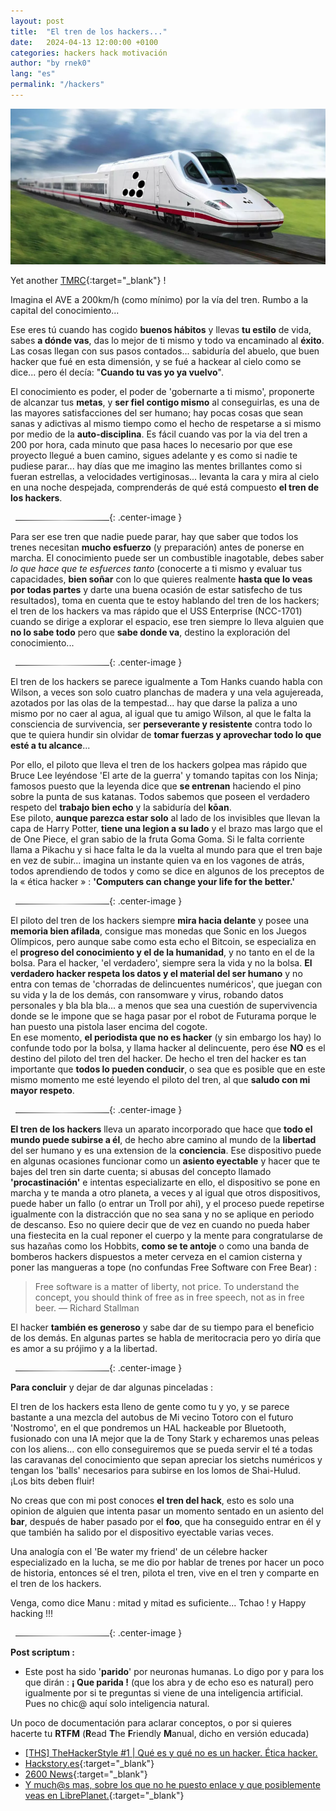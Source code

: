 ```yaml
---
layout: post
title:  "El tren de los hackers..."
date:   2024-04-13 12:00:00 +0100
categories: hackers hack motivación 
author: "by rnek0"
lang: "es"
permalink: "/hackers"
---
```


![El tren de los Hackers](/assets/tren_hackers/1tren.png)

Yet another [TMRC](https://en.wikipedia.org/wiki/Tech_Model_Railroad_Club){:target="_blank"} !

Imagina el AVE a 200km/h (como mínimo) por la vía del tren. Rumbo a la capital del conocimiento...

Ese eres tú cuando has cogido **buenos hábitos** y llevas **tu estilo** de vida, sabes **a dónde vas**, das lo mejor de ti mismo y todo va encaminado al **éxito**. Las cosas llegan con sus pasos contados... sabiduría del abuelo, que buen hacker que fué en esta dimensión, y se fué a hackear al cielo como se dice... pero él decía: "**Cuando tu vas yo ya vuelvo**". 

El conocimiento es poder, el poder de 'gobernarte a ti mismo', proponerte de alcanzar tus **metas**, y **ser fiel contigo mismo** al conseguirlas, es una de las mayores satisfacciones del ser humano; hay pocas cosas que sean sanas y adictivas al mismo tiempo como el hecho de respetarse a si mismo por medio de la **auto-disciplina**. Es fácil cuando vas por la via del tren a 200 por hora, cada minuto que pasa haces lo necesario por que ese proyecto llegué a buen camino, sigues adelante y es como si nadie te pudiese parar... hay días que me imagino las mentes brillantes como si fueran estrellas, a velocidades vertiginosas... levanta la cara y mira al cielo en una noche despejada, comprenderás de qué está compuesto **el tren de los hackers**.


&nbsp;
![Enable ssh server](/assets/separateur.png){: .center-image }
&nbsp;

Para ser ese tren que nadie puede parar, hay que saber que todos los trenes necesitan **mucho esfuerzo** (y preparación) antes de ponerse en marcha. El conocimiento puede ser un combustible inagotable, debes saber _lo que hace que te esfuerces tanto_ (conocerte a ti mismo y evaluar tus capacidades, **bien soñar** con lo que quieres realmente **hasta que lo veas por todas partes** y darte una buena ocasión de estar satisfecho de tus resultados), toma en cuenta que te estoy hablando del tren de los hackers; el tren de los hackers va mas rápido que el USS Enterprise (NCC-1701) cuando se dirige a explorar el espacio, ese tren siempre lo lleva alguien que **no lo sabe todo** pero que **sabe donde va**, destino la exploración del conocimiento...

&nbsp;
![Enable ssh server](/assets/separateur.png){: .center-image }
&nbsp;

El tren de los hackers se parece igualmente a Tom Hanks cuando habla con Wilson, a veces son solo cuatro planchas de madera y una vela agujereada, azotados por las olas de la tempestad... hay que darse la paliza a uno mismo por no caer al agua, al igual que tu amigo Wilson, al que le falta la consciencia de survivencia, ser **perseverante y resistente** contra todo lo que te quiera hundir sin olvidar de **tomar fuerzas y aprovechar todo lo que esté a tu alcance**...

Por ello, el piloto que lleva el tren de los hackers golpea mas rápido que Bruce Lee leyéndose 'El arte de la guerra' y tomando tapitas con los Ninja; famosos puesto que la leyenda dice que **se entrenan** haciendo el pino sobre la punta de sus katanas. Todos sabemos que poseen el verdadero respeto del **trabajo bien echo** y la sabiduría del **kōan**.  
Ese piloto, **aunque parezca estar solo** al lado de los invisibles que llevan la capa de Harry Potter, **tiene una legion a su lado** y el brazo mas largo que el de One Piece, el gran sabio de la fruta Goma Goma. Si le falta corriente llama a Pikachu y si hace falta le da la vuelta al mundo para que el tren baje en vez de subir... imagina un instante quien va en los vagones de atrás, todos aprendiendo de todos y como se dice en algunos de los preceptos de la « ética hacker » : **'Computers can change your life for the better.'**

&nbsp;
![Enable ssh server](/assets/separateur.png){: .center-image }
&nbsp;

El piloto del tren de los hackers siempre **mira hacia delante** y posee una **memoria bien afilada**, consigue mas monedas que Sonic en los Juegos Olímpicos, pero aunque sabe como esta echo el Bitcoin, se especializa en el **progreso del conocimiento y el de la humanidad**, y no tanto en el de la bolsa. Para el hacker, 'el verdadero', siempre sera la vida y no la bolsa. **El verdadero hacker respeta los datos y el material del ser humano** y no entra con temas de 'chorradas de delincuentes numéricos', que juegan con su vida y la de los demás, con ransomware y virus, robando datos personales y bla bla bla... a menos que sea una cuestión de supervivencia donde se le impone que se haga pasar por el robot de Futurama porque le han puesto una pistola laser encima del cogote.  
En ese momento, **el periodista que no es hacker** (y sin embargo los hay) lo confunde todo por la bolsa, y llama hacker al delincuente, pero ése **NO** es el destino del piloto del tren del hacker. De hecho el tren del hacker es tan importante que **todos lo pueden conducir**, o sea que es posible que en este mismo momento me esté leyendo el piloto del tren, al que **saludo con mi mayor respeto**.

&nbsp;
![Enable ssh server](/assets/separateur.png){: .center-image }
&nbsp;

**El tren de los hackers** lleva un aparato incorporado que hace que **todo el mundo puede subirse a él**, de hecho abre camino al mundo de la **libertad** del ser humano y es una extension de la **conciencia**. Ese dispositivo puede en algunas ocasiones funcionar como un **asiento eyectable** y hacer que te bajes del tren sin darte cuenta; si abusas del concepto llamado **'procastinación'** e intentas especializarte en ello, el dispositivo se pone en marcha y te manda a otro planeta, a veces y al igual que otros dispositivos, puede haber un fallo (o entrar un Troll por ahi), y el proceso puede repetirse igualmente con la distracción que no sea sana y no se aplique en periodo de descanso. Eso no quiere decir que de vez en cuando no pueda haber una fiestecita en la cual reponer el cuerpo y la mente para congratularse de sus hazañas como los Hobbits, **como se te antoje** o como una banda de bomberos hackers dispuestos a meter cerveza en el camion cisterna y poner las mangueras a tope (no confundas Free Software con Free Bear) : 

> Free software is a matter of liberty, not price. To understand the concept, you should think of free as in free speech, not as in free beer. — Richard Stallman

El hacker **también es generoso** y sabe dar de su tiempo para el beneficio de los demás. En algunas partes se habla de meritocracia pero yo diría que es amor a su prójimo y a la libertad. 

&nbsp;
![Enable ssh server](/assets/separateur.png){: .center-image }
&nbsp;

**Para concluir** y dejar de dar algunas pinceladas :  

El tren de los hackers esta lleno de gente como tu y yo, y se parece bastante a una mezcla del autobus de Mi vecino Totoro con el futuro 'Nostromo', en el que pondremos un HAL hackeable por Bluetooth, fusionado con una IA mejor que la de Tony Stark y echaremos unas peleas con los aliens... con ello conseguiremos que se pueda servir el té a todas las caravanas del conocimiento que sepan apreciar los sietchs numéricos y tengan los 'balls' necesarios para subirse en los lomos de Shai-Hulud.  
¡Los bits deben fluir! 

No creas que con mi post conoces **el tren del hack**, esto es solo una opinion de alguien que intenta pasar un momento sentado en un asiento del **bar**, después de haber pasado por el **foo**, que ha conseguido entrar en él y que también ha salido por el dispositivo eyectable varias veces.  

Una analogía con el 'Be water my friend' de un célebre hacker especializado en la lucha, se me dio por hablar de trenes por hacer un poco de historia, entonces sé el tren, pilota el tren, vive en el tren y comparte en el tren de los hackers.


Venga, como dice Manu : mitad y mitad es suficiente... Tchao ! y Happy hacking !!!

&nbsp;
![Enable ssh server](/assets/separateur.png){: .center-image }
&nbsp;

**Post scriptum :**  
- Este post ha sido '**parido**' por neuronas humanas. Lo digo por y para los que dirán : **¡ Que parida !** (que los abra y de echo eso es natural) pero igualmente por si te preguntas si viene de una inteligencia artificial. Pues no chic@ aquí solo inteligencia natural.

Un poco de documentación para aclarar conceptos, o por si quieres hacerte tu **RTFM** (**R**ead **T**he **F**riendly **M**anual, dicho en versión educada) 
- <a target="_blank" rel="noopener" href="https://www.youtube.com/watch?v=xkSaoWdiZJ4&list=PLOjbU1eg_4Ph-bo7tOnX2HGMTd1cQoFw3">[THS] TheHackerStyle #1 | Qué es y qué no es un hacker. Ética hacker.</a>  
- [Hackstory.es](https://hackstory.es/){:target="_blank"}
- [2600 News](https://2600.com/){:target="_blank"} 
- [Y much@s mas, sobre los que no he puesto enlace y que posiblemente veas en LibrePlanet.](https://libreplanet.org/2024/program/){:target="_blank"} 
